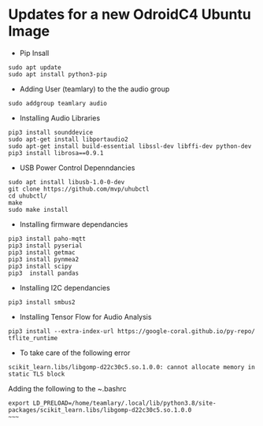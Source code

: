 # Updates for a new OdroidC4 Ubuntu Image

- Pip Insall 
```
sudo apt update
sudo apt install python3-pip
```
- Adding User (teamlary) to the the audio group 
```
sudo addgroup teamlary audio
```
- Installing Audio Libraries 
```
pip3 install sounddevice
sudo apt-get install libportaudio2
sudo apt-get install build-essential libssl-dev libffi-dev python-dev
pip3 install librosa==0.9.1
```

- USB Power Control Depenndancies
```
sudo apt install libusb-1.0-0-dev
git clone https://github.com/mvp/uhubctl
cd uhubctl/
make
sudo make install
```
- Installing firmware dependancies 
```
pip3 install paho-mqtt
pip3 install pyserial
pip3 install getmac
pip3 install pynmea2
pip3 install scipy
pip3  install pandas
```

- Installing I2C dependancies
```
pip3 install smbus2
```

- Installing Tensor Flow for Audio Analysis 
```
pip3 install --extra-index-url https://google-coral.github.io/py-repo/ tflite_runtime
```

- To take care of the following error 
```
scikit_learn.libs/libgomp-d22c30c5.so.1.0.0: cannot allocate memory in static TLS block
```
Adding the following to the ~.bashrc 
```
export LD_PRELOAD=/home/teamlary/.local/lib/python3.8/site-packages/scikit_learn.libs/libgomp-d22c30c5.so.1.0.0
~~~
